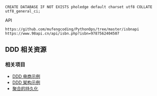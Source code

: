
```
CREATE DATABASE IF NOT EXISTS pholedge default charset utf8 COLLATE utf8_general_ci;
```

API

```
https://github.com/mufengcoding/PythonOps/tree/master/isbnapi
https://www.98api.cn/api/isbn.php?isbn=9787562404507
```

## DDD 相关资源

### 相关项目

 - [DDD 电商示例](https://github.com/e-commerce-sample/ecommerce-order-service)
 - [DDD 架构示例](https://github.com/howiehu/ddd-architecture-samples)
 - [聚合的持久化](https://github.com/meixuesong/aggregate-persistence)
